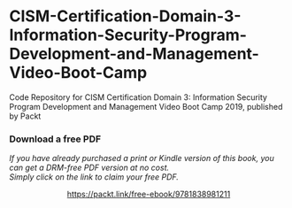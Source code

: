# CISM-Certification-Domain-3-Information-Security-Program-Development-and-Management-Video-Boot-Camp
Code Repository for CISM Certification Domain 3: Information Security Program Development and Management Video Boot Camp 2019, published by Packt
### Download a free PDF

 <i>If you have already purchased a print or Kindle version of this book, you can get a DRM-free PDF version at no cost.<br>Simply click on the link to claim your free PDF.</i>
<p align="center"> <a href="https://packt.link/free-ebook/9781838981211">https://packt.link/free-ebook/9781838981211 </a> </p>